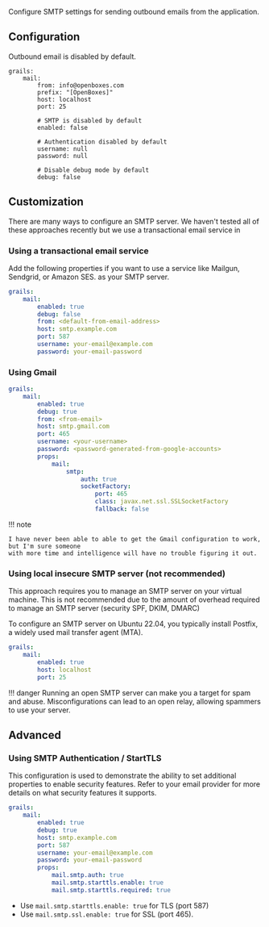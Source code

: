 
Configure SMTP settings for sending outbound emails from the application.

## Configuration

Outbound email is disabled by default. 

```
grails:
    mail:
        from: info@openboxes.com
        prefix: "[OpenBoxes]"
        host: localhost
        port: 25

        # SMTP is disabled by default 
        enabled: false

        # Authentication disabled by default
        username: null
        password: null

        # Disable debug mode by default
        debug: false
```

## Customization

There are many ways to configure an SMTP server. We haven't tested all of these approaches 
recently but we use a transactional email service in 

### Using a transactional email service

Add the following properties if you want to use a service like Mailgun, Sendgrid, or Amazon SES. 
as your SMTP server.

```yaml
grails:
    mail:
        enabled: true
        debug: false
        from: <default-from-email-address>
        host: smtp.example.com
        port: 587
        username: your-email@example.com
        password: your-email-password
```

### Using Gmail

```yaml
grails:
    mail:
        enabled: true
        debug: true
        from: <from-email>
        host: smtp.gmail.com
        port: 465
        username: <your-username>
        password: <password-generated-from-google-accounts>
        props:
            mail:
                smtp: 
                    auth: true
                    socketFactory: 
                        port: 465
                        class: javax.net.ssl.SSLSocketFactory
                        fallback: false
```

!!! note

    I have never been able to able to get the Gmail configuration to work, but I'm sure someone 
    with more time and intelligence will have no trouble figuring it out.

### Using local insecure SMTP server (not recommended)

This approach requires you to manage an SMTP server on your virtual machine. This is not 
recommended due to the amount of overhead required to manage an SMTP server (security
SPF, DKIM, DMARC)

To configure an SMTP server on Ubuntu 22.04, you typically install Postfix, a widely used mail 
transfer agent (MTA).

```yaml
grails:
    mail:
        enabled: true
        host: localhost
        port: 25
```

!!! danger 
    Running an open SMTP server can make you a target for spam and abuse. Misconfigurations can 
    lead to an open relay, allowing spammers to use your server.


## Advanced

### Using SMTP Authentication / StartTLS
This configuration is used to demonstrate the ability to set additional properties to enable
security features. Refer to your email provider for more details on what security features
it supports. 

```yaml
grails:
    mail:
        enabled: true
        debug: true
        host: smtp.example.com
        port: 587
        username: your-email@example.com
        password: your-email-password
        props:
            mail.smtp.auth: true
            mail.smtp.starttls.enable: true
            mail.smtp.starttls.required: true
```

* Use `mail.smtp.starttls.enable: true` for TLS (port 587) 
* Use `mail.smtp.ssl.enable: true` for SSL (port 465).
